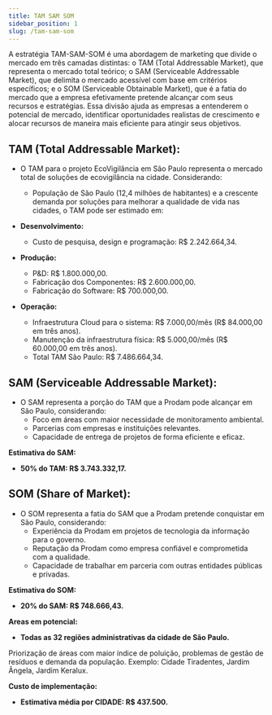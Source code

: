 ```yaml
---
title: TAM SAM SOM
sidebar_position: 1
slug: /tam-sam-som
---
```


A estratégia TAM-SAM-SOM é uma abordagem de marketing que divide o mercado em três camadas distintas: o TAM (Total Addressable Market), que representa o mercado total teórico; o SAM (Serviceable Addressable Market), que delimita o mercado acessível com base em critérios específicos; e o SOM (Serviceable Obtainable Market), que é a fatia do mercado que a empresa efetivamente pretende alcançar com seus recursos e estratégias. Essa divisão ajuda as empresas a entenderem o potencial de mercado, identificar oportunidades realistas de crescimento e alocar recursos de maneira mais eficiente para atingir seus objetivos.

## TAM (Total Addressable Market):

- O TAM para o projeto EcoVigilância em São Paulo representa o mercado total de soluções de ecovigilância na cidade. Considerando:
    - População de São Paulo (12,4 milhões de habitantes) e a crescente demanda por soluções para melhorar a qualidade de vida nas cidades, o TAM pode ser estimado em:

- **Desenvolvimento:**
    - Custo de pesquisa, design e programação: R$ 2.242.664,34.
- **Produção:**
    - P&D: R$ 1.800.000,00.
    - Fabricação dos Componentes: R$ 2.600.000,00.
    - Fabricação do Software: R$ 700.000,00.
- **Operação:**
    - Infraestrutura Cloud para o sistema: R$ 7.000,00/mês (R$ 84.000,00 em três anos).
    - Manutenção da infraestrutura física: R$ 5.000,00/mês (R$ 60.000,00 em três anos).
    - Total TAM São Paulo: R$ 7.486.664,34.

## SAM (Serviceable Addressable Market):
- O SAM representa a porção do TAM que a Prodam pode alcançar em São Paulo, considerando:
    - Foco em áreas com maior necessidade de monitoramento ambiental.
    - Parcerias com empresas e instituições relevantes.
    - Capacidade de entrega de projetos de forma eficiente e eficaz.

**Estimativa do SAM:**
- **50% do TAM: R$ 3.743.332,17.**

## SOM (Share of Market):
- O SOM representa a fatia do SAM que a Prodam pretende conquistar em São Paulo, considerando:
    - Experiência da Prodam em projetos de tecnologia da informação para o governo.
    - Reputação da Prodam como empresa confiável e comprometida com a qualidade.
    - Capacidade de trabalhar em parceria com outras entidades públicas e privadas.

**Estimativa do SOM:**
- **20% do SAM: R$ 748.666,43.**

**Areas em potencial:**
- **Todas as 32 regiões administrativas da cidade de São Paulo.**

Priorização de áreas com maior índice de poluição, problemas de gestão de resíduos e demanda da população. Exemplo: Cidade Tiradentes, Jardim Ângela, Jardim Keralux.

**Custo de implementação:**
- **Estimativa média por CIDADE: R$ 437.500.**